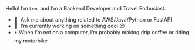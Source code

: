 Hello! I’m `Leo`, and I’m a Backend Developer and Travel Enthusiast.

- 💬 &nbsp;Ask me about anything related to AWS/Java/Python or FastAPI 
- 🔭 &nbsp;I’m currently working on something cool :wink:
- ⚡ When I’m not on a computer, I’m probably making drip coffee or riding my motorbike 
